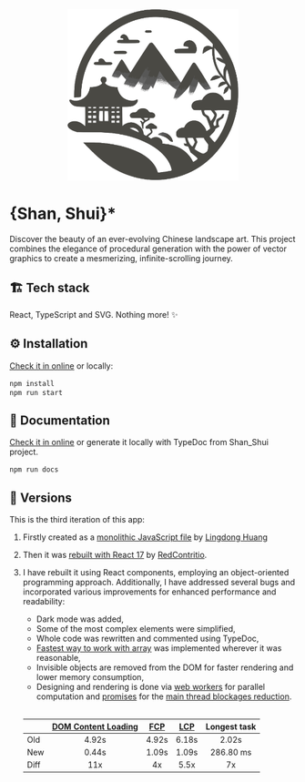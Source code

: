 <div align="center">
<picture>
  <source media="(prefers-color-scheme: dark)" srcset="/public/img/shanshui_logo_dark.png">
  <img alt="Shan Shui logo" src="/public/img/shanshui_logo_light.png" width="300" height="300">
</picture>
</a>
</div>

# {Shan, Shui}\*

Discover the beauty of an ever-evolving Chinese landscape art. This project combines the elegance of procedural generation with the power of vector graphics to create a mesmerizing, infinite-scrolling journey.

## 🏗️ Tech stack

React, TypeScript and SVG. Nothing more! ✨

## ⚙️ Installation

[Check it in online](https://shan-shui.vercel.app/) or locally:

```
npm install
npm run start
```

## 📖 Documentation

[Check it in online](https://megaemce.github.io/shan_shui_docs/) or generate it locally with TypeDoc from Shan_Shui project.

```
npm run docs
```

## 📜 Versions

This is the third iteration of this app:

1. Firstly created as a [monolithic JavaScript file](https://github.com/LingDong-/shan-shui-inf) by [Lingdong Huang](https://github.com/LingDong-)
2. Then it was [rebuilt with React 17](https://github.com/RedContritio/shan_shui_inf) by [RedContritio](https://github.com/RedContritio).
3. I have rebuilt it using React components, employing an object-oriented programming approach. Additionally, I have addressed several bugs and incorporated various improvements for enhanced performance and readability:

    - Dark mode was added,
    - Some of the most complex elements were simplified,
    - Whole code was rewritten and commented using TypeDoc,
    - [Fastest way to work with array](https://annoyscript.vercel.app/posts/The%20fastest%20way%20to%20work%20with%20arrays/) was implemented wherever it was reasonable,
    - Invisible objects are removed from the DOM for faster rendering and lower memory consumption,
    - Designing and rendering is done via [web workers](https://developer.mozilla.org/en-US/docs/Web/API/Web_Workers_API/Using_web_workers) for parallel computation and [promises](https://developer.mozilla.org/en-US/docs/Web/JavaScript/Reference/Global_Objects/Promise) for the [main thread blockages reduction](https://web.dev/articles/optimize-long-tasks?utm_source=devtools).
      <br>
      <br>

    |      | [DOM Content Loading](https://developer.mozilla.org/en-US/docs/Web/API/Document/DOMContentLoaded_event) | [FCP](https://web.dev/articles/fcp) | [LCP](https://web.dev/articles/lcp) | Longest task |
    | ---- | :-----------------------------------------------------------------------------------------------------: | :---------------------------------: | :---------------------------------: | :----------: |
    | Old  |                                                  4.92s                                                  |                4.92s                |                6.18s                |    2.02s     |
    | New  |                                                  0.44s                                                  |                1.09s                |                1.09s                |  286.80 ms   |
    | Diff |                                                   11x                                                   |                 4x                  |                5.5x                 |      7x      |
